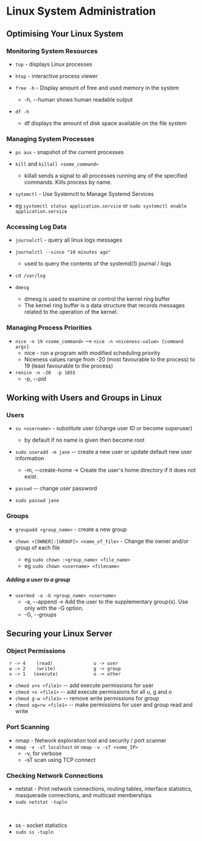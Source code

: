 # Linux System Administration

## Optimising Your Linux System

### Monitoring System Resources
- ``top`` - displays Linux processes
- ``htop`` - interactive process viewer

- ``free -h`` -  Display amount of free and used memory in the system
  - -h, --human shows human readable output

- ``df -h``
  - df displays the amount of disk space available on the file system

### Managing System Processes
- ``ps aux`` - snapshot of the current processes

- ``kill`` and ``killall <some_command>``
  - killall sends a signal to all processes running any of the specified commands. Kills process by name.

- ``sytemctl`` - Use Systemctl to Manage Systemd Services
- eg ``systemctl status application.service`` or ``sudo systemctl enable application.service``

### Accessing Log Data
- ``journalctl`` - query all linux logs messages
- ``journalctl --since "10 minutes ago"``
  - used to query the contents of the systemd(1) journal / logs


- ``cd /var/log``

- ``dmesg``
  - dmesg is used to examine or control the kernel ring buffer
  - The kernel ring buffer is a data structure that records messages related to the operation of the kernel.

### Managing Process Priorities

- ``nice -n 19 <some_command>`` --> ``nice -n <niceness-value> [command args]``
  - nice - run a program with modified scheduling priority
  - Niceness values range from -20 (most favourable to the process) to 19 (least favourable to the process)
- ``renice -n -20  -p 1055``
  - -p, --pid

## Working with Users and Groups in Linux

### Users

- ``su <username>`` - substitute user (change user ID or become superuser)
  - by default if no name is given then become root

- ``sudo useradd -m jane`` -- create a new user or update default new user information
  -  -m, --create-home -> Create the user's home directory if it does not exist.

- ``passwd`` -- change user password
- ``sudo passwd jane``

### Groups

- ``groupadd <group_name>`` - create a new group

- ``chown <[OWNER]:[GROUP]> <name_of_file>`` - Change the owner and/or group of each file
  - eg ``sudo chown :<group_name> <file_name>``
  - eg ``sudo chown <username> <filename>``

##### Adding a user to a group

- ``usermod -a -G <group_name> <username>``
  - -a, --append -> Add the user to the supplementary group(s). Use only with the -G option.
  - -G, --groups

## Securing your Linux Server

### Object Permissions
````
 r -> 4    (read)               u -> user
 w -> 2    (write)              g -> group
 x -> 1   (execute)             o -> other
````

- ``chmod u+x <file1>``   -- add execute permissions for user
- ``chmod +x <file1>``    -- add execute permissions for all u, g and o
- ``chmod g-w <file1>``   -- remove write permissions for group
- ``chmod ug=rw <file1>`` -- make permissions for user and group read and write

### Port Scanning
- nmap - Network exploration tool and security / port scanner
- ``nmap -v -sT localhost`` or ``nmap -v -sT <some_IP>``
  - -v, for verbose
  - -sT scan using TCP connect

### Checking Network Connections
- netstat - Print network connections, routing tables, interface statistics, masquerade connections, and multicast memberships
- ``sudo netstat -tupln``

<p>&nbsp;</p>

- ss - socket statistics
- ``sudo ss -tupln``
